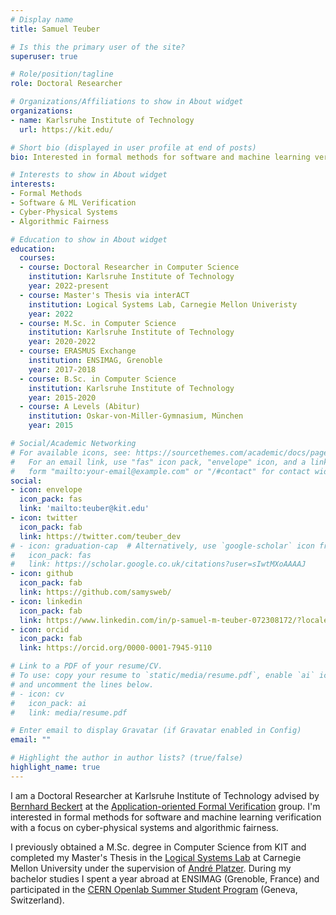 ```yaml
---
# Display name
title: Samuel Teuber

# Is this the primary user of the site?
superuser: true

# Role/position/tagline
role: Doctoral Researcher

# Organizations/Affiliations to show in About widget
organizations:
- name: Karlsruhe Institute of Technology
  url: https://kit.edu/

# Short bio (displayed in user profile at end of posts)
bio: Interested in formal methods for software and machine learning verification with a focus on cyber-physical systems and algorithmic fairness.

# Interests to show in About widget
interests:
- Formal Methods
- Software & ML Verification
- Cyber-Physical Systems
- Algorithmic Fairness

# Education to show in About widget
education:
  courses:
  - course: Doctoral Researcher in Computer Science
    institution: Karlsruhe Institute of Technology
    year: 2022-present
  - course: Master's Thesis via interACT
    institution: Logical Systems Lab, Carnegie Mellon Univeristy
    year: 2022
  - course: M.Sc. in Computer Science
    institution: Karlsruhe Institute of Technology
    year: 2020-2022
  - course: ERASMUS Exchange
    institution: ENSIMAG, Grenoble
    year: 2017-2018
  - course: B.Sc. in Computer Science
    institution: Karlsruhe Institute of Technology
    year: 2015-2020
  - course: A Levels (Abitur)
    institution: Oskar-von-Miller-Gymnasium, München
    year: 2015

# Social/Academic Networking
# For available icons, see: https://sourcethemes.com/academic/docs/page-builder/#icons
#   For an email link, use "fas" icon pack, "envelope" icon, and a link in the
#   form "mailto:your-email@example.com" or "/#contact" for contact widget.
social:
- icon: envelope
  icon_pack: fas
  link: 'mailto:teuber@kit.edu'
- icon: twitter
  icon_pack: fab
  link: https://twitter.com/teuber_dev
# - icon: graduation-cap  # Alternatively, use `google-scholar` icon from `ai` icon pack
#   icon_pack: fas
#   link: https://scholar.google.co.uk/citations?user=sIwtMXoAAAAJ
- icon: github
  icon_pack: fab
  link: https://github.com/samysweb/
- icon: linkedin
  icon_pack: fab
  link: https://www.linkedin.com/in/p-samuel-m-teuber-072308172/?locale=en_US
- icon: orcid
  icon_pack: fab
  link: https://orcid.org/0000-0001-7945-9110

# Link to a PDF of your resume/CV.
# To use: copy your resume to `static/media/resume.pdf`, enable `ai` icons in `params.toml`, 
# and uncomment the lines below.
# - icon: cv
#   icon_pack: ai
#   link: media/resume.pdf

# Enter email to display Gravatar (if Gravatar enabled in Config)
email: ""

# Highlight the author in author lists? (true/false)
highlight_name: true
---
```


I am a Doctoral Researcher at Karlsruhe Institute of Technology advised by [Bernhard Beckert](https://formal.kastel.kit.edu/beckert) at the [Application-oriented Formal Verification](https://formal.kastel.kit.edu) group.
I'm interested in formal methods for software and machine learning verification
with a focus on cyber-physical systems and algorithmic fairness.

I previously obtained a M.Sc. degree in Computer Science from KIT and completed my Master's Thesis in the [Logical Systems Lab](https://www.ls.cs.cmu.edu/) at Carnegie Mellon University under the supervision of [André Platzer](https://lfcps.org/andre.html).
During my bachelor studies I spent a year abroad at ENSIMAG (Grenoble, France) and
participated in the [CERN Openlab Summer Student Program](https://openlab.cern/education/cern-openlab-summer-student-programme) (Geneva, Switzerland).

